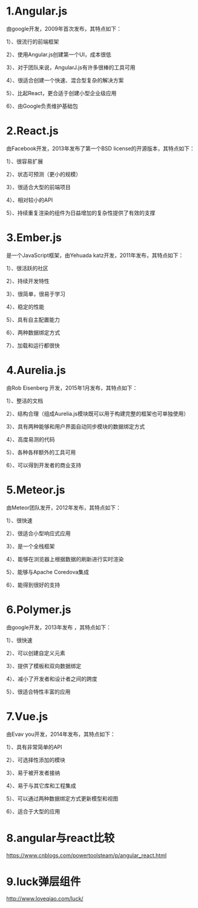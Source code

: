 # 1.Angular.js

由google开发，2009年首次发布，其特点如下：

1）、很流行的前端框架

2）、使用Angular.js创建第一个UI，成本很低

3）、对于团队来说，AngularJ.js有许多很棒的工具可用

4）、很适合创建一个快速、混合型复杂的解决方案

5）、比起React，更合适于创建小型企业级应用

6）、由Google负责维护基础包

# 2.React.js 

由Facebook开发，2013年发布了第一个BSD license的开源版本，其特点如下：

1）、很容易扩展

2）、状态可预测（更小的规模）

3）、很适合大型的前端项目

4）、相对较小的API

5）、持续重复渲染的组件为日益增加的复杂性提供了有效的支撑

# 3.Ember.js   

是一个JavaScript框架，由Yehuada katz开发，2011年发布，其特点如下：

1）、很活跃的社区

2）、持续开发特性

3）、很简单，很易于学习

4）、稳定的性能

5）、具有自主配置能力

6）、两种数据绑定方式

7）、加载和运行都很快

# 4.Aurelia.js                                     

由Rob Eisenberg 开发，2015年1月发布，其特点如下：

1）、整洁的文档

2）、结构合理（组成Aurelia.js模块既可以用于构建完整的框架也可单独使用）

3）、具有两种能够和用户界面自动同步模块的数据绑定方式

4）、高度易测的代码

5）、各种各样额外的工具可用

6）、可以得到开发者的商业支持

# 5.Meteor.js                                               

由Meteor团队发开，2012年发布，其特点如下：

1）、很快速

2）、很适合小型响应式应用

3）、是一个全栈框架

4）、能够在浏览器上根据数据的刷新进行实时渲染

5）、能够与Apache Coredova集成

6）、能得到很好的支持

# 6.Polymer.js                                                    

由google开发，2013年发布 ，其特点如下：

1）、很快速

2）、可以创建自定义元素

3）、提供了模板和双向数据绑定

4）、减小了开发者和设计者之间的跨度

5）、很适合特性丰富的应用

# 7.Vue.js                                         

由Evav you开发，2014年发布，其特点如下：

1）、具有非常简单的API

2）、可选择性添加的模块

3）、易于被开发者接纳

4）、易于与其它库和工程集成

5）、可以通过两种数据绑定方式更新模型和视图

6）、适合于大型的应用



# 8.angular与react比较

https://www.cnblogs.com/powertoolsteam/p/angular_react.html



# 9.luck弹层组件

http://www.loveqiao.com/luck/
